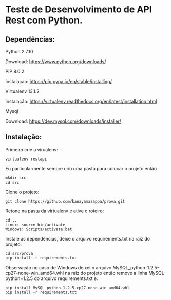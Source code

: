 # Teste de Desenvolvimento de API Rest com Python.

## Dependências:

Python 2.7.10

Download: https://www.python.org/downloads/

PIP 8.0.2

Instalaçao: https://pip.pypa.io/en/stable/installing/

Virtualenv 13.1.2

Instalação: https://virtualenv.readthedocs.org/en/latest/installation.html

Mysql

Download: https://dev.mysql.com/downloads/installer/

## Instalação:

Primeiro crie a virualenv:

	virtualenv restapi

Eu particularmente sempre crio uma pasta para colocar o projeto então
	
	mkdir src
	cd src

Clone o projeto:

	git clone https://github.com/kanayamazappa/prova.git
	
Retone na pasta da virtualenv e ative o roteiro:

	cd ..	
	Linux: source bin/activate
	Windows: Scripts/activate.bat

Instale as dependências, deixe o arquivo requirements.txt na raiz do projeto:
	
	cd src/prova	
	pip install -r requirements.txt

Observação no caso de Windows deixei o arquivo MySQL_python-1.2.5-cp27-none-win_amd64.whl na raiz do projeto então remove a linha MySQL-python=1.2.5 do arquivo requirements.txt e:

	pip install MySQL_python-1.2.5-cp27-none-win_amd64.whl
	pip install -r requirements.txt

